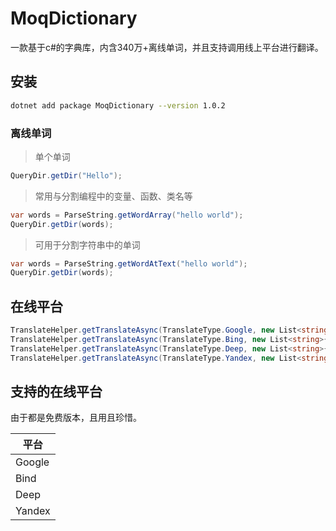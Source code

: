 # MoqDictionary

一款基于c#的字典库，内含340万+离线单词，并且支持调用线上平台进行翻译。

## 安装

```sh
dotnet add package MoqDictionary --version 1.0.2
```

### 离线单词

> 单个单词

```cs
QueryDir.getDir("Hello");
```

> 常用与分割编程中的变量、函数、类名等

```cs
var words = ParseString.getWordArray("hello world");
QueryDir.getDir(words);
```

> 可用于分割字符串中的单词

```cs
var words = ParseString.getWordAtText("hello world");
QueryDir.getDir(words);
```

## 在线平台

```cs
TranslateHelper.getTranslateAsync(TranslateType.Google, new List<string>{ "hello word" });
TranslateHelper.getTranslateAsync(TranslateType.Bing, new List<string>{ "hello word" });
TranslateHelper.getTranslateAsync(TranslateType.Deep, new List<string>{ "hello word" });
TranslateHelper.getTranslateAsync(TranslateType.Yandex, new List<string>{ "hello word" });
```

## 支持的在线平台

由于都是免费版本，且用且珍惜。

| 平台 |
| --- |
| Google |
| Bind |
| Deep |
| Yandex |
